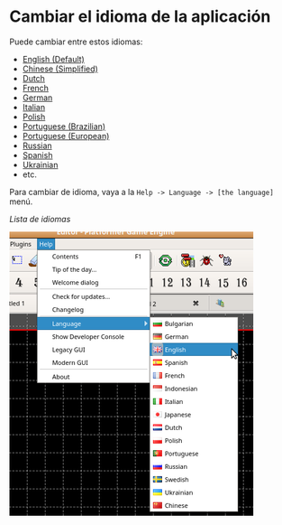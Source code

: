 # Cambiar el idioma de la aplicación

Puede cambiar entre estos idiomas:

* <u>English (Default)</u>
* <u>Chinese (Simplified)</u>
* <u>Dutch</u>
* <u>French</u>
* <u>German</u>
* <u>Italian</u>
* <u>Polish</u>
* <u>Portuguese (Brazilian)</u>
* <u>Portuguese (European)</u>
* <u>Russian</u>
* <u>Spanish</u>
* <u>Ukrainian</u>
* etc.

Para cambiar de idioma, vaya a la `Help -> Language -> [the language]` menú.

_Lista de idiomas_

![LangsList](screenshots/Interface/003_langChange.png)

